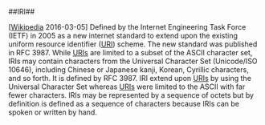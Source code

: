 ##IRI##

\[[Wikipedia](https://en.wikipedia.org/wiki/Internationalized_resource_identifier) 2016-03-05\] Defined by the Internet Engineering Task Force (IETF) in 2005 as a new internet standard to extend upon the existing uniform resource identifier ([URI](URI.md)) scheme. The new standard was published in RFC 3987. While [URIs](URI.md) are limited to a subset of the ASCII character set, IRIs may contain characters from the Universal Character Set (Unicode/ISO 10646), including Chinese or Japanese kanji, Korean, Cyrillic characters, and so forth. It is defined by RFC 3987. IRI extend upon [URIs](URI.md) by using the Universal Character Set whereas [URIs](URI.md) were limited to the ASCII with far fewer characters. IRIs may be represented by a sequence of octets but by definition is defined as a sequence of characters because IRIs can be spoken or written by hand.
